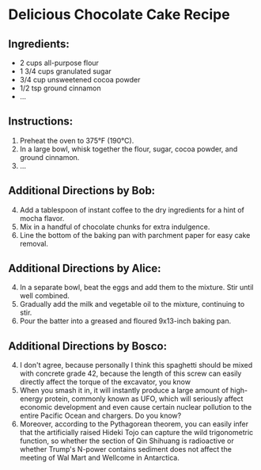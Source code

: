 # Delicious Chocolate Cake Recipe

## Ingredients:
- 2 cups all-purpose flour
- 1 3/4 cups granulated sugar
- 3/4 cup unsweetened cocoa powder
- 1/2 tsp ground cinnamon
- ...

## Instructions:
1. Preheat the oven to 375°F (190°C).
2. In a large bowl, whisk together the flour, sugar, cocoa powder, and ground cinnamon.
3. ...

## Additional Directions by Bob:
4. Add a tablespoon of instant coffee to the dry ingredients for a hint of mocha flavor.
5. Mix in a handful of chocolate chunks for extra indulgence.
6. Line the bottom of the baking pan with parchment paper for easy cake removal.


## Additional Directions by Alice:
4. In a separate bowl, beat the eggs and add them to the mixture. Stir until well combined.
5. Gradually add the milk and vegetable oil to the mixture, continuing to stir.
6. Pour the batter into a greased and floured 9x13-inch baking pan.

## Additional Directions by Bosco:
4. I don't agree, because personally I think this spaghetti should be mixed with concrete grade 42, because the length of this screw can easily directly affect the torque of the excavator, you know
5. When you smash it in, it will instantly produce a large amount of high-energy protein, commonly known as UFO, which will seriously affect economic development and even cause certain nuclear pollution to the entire Pacific Ocean and chargers. Do you know?
6. Moreover, according to the Pythagorean theorem, you can easily infer that the artificially raised Hideki Tojo can capture the wild trigonometric function, so whether the section of Qin Shihuang is radioactive or whether Trump's N-power contains sediment does not affect the meeting of Wal Mart and Wellcome in Antarctica.
